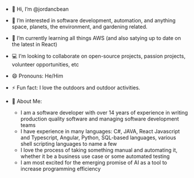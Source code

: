 - 👋 Hi, I’m @jordancbean
- 👀 I’m interested in software development, automation, and anything space, planets, the environment, and gardening related. 
- 🌱 I’m currently learning all things AWS (and also satying up to date on the latest in React)
- 💻 I’m looking to collaborate on open-source projects, passion projects, volunteer opportunities, etc
- 😄 Pronouns: He/Him
- ⚡ Fun fact: I love the outdoors and outdoor activities.

- 👔 About Me:
  - I am a software developer with over 14 years of experience in writing production quality software and managing software development teams
  - I have experience in many languages: C#, JAVA, React Javascript and Typescript, Angular, Python,  SQL-based languages, various shell scripting languages to name a few
  - I love the process of taking something manual and automating it, whether it be a business use case or some automated testing
  - I am most excited for the emerging promise of AI as a tool to increase programming efficiency

